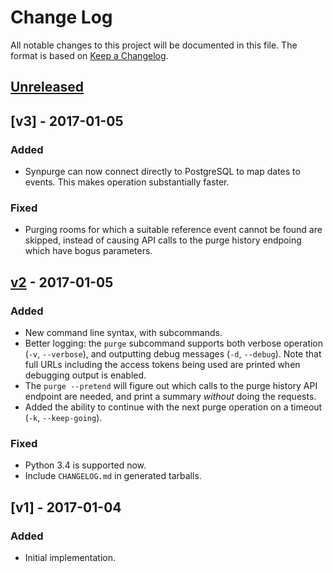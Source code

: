 # Change Log
All notable changes to this project will be documented in this file.
The format is based on [Keep a Changelog](http://keepachangelog.com/).

## [Unreleased]

## [v3] - 2017-01-05
### Added
- Synpurge can now connect directly to PostgreSQL to map dates to events.
  This makes operation substantially faster.

### Fixed
- Purging rooms for which a suitable reference event cannot be found are
  skipped, instead of causing API calls to the purge history endpoing which
  have bogus parameters.

## [v2] - 2017-01-05
### Added
- New command line syntax, with subcommands.
- Better logging: the `purge` subcommand supports both verbose operation
  (`-v`, `--verbose`), and outputting debug messages (`-d`, `--debug`).
  Note that full URLs including the access tokens being used are printed
  when debugging output is enabled.
- The `purge --pretend` will figure out which calls to the purge history
  API endpoint are needed, and print a summary *without* doing the requests.
- Added the ability to continue with the next purge operation on a timeout
  (`-k`, `--keep-going`).

### Fixed
- Python 3.4 is supported now.
- Include `CHANGELOG.md` in generated tarballs.

## [v1] - 2017-01-04
### Added
- Initial implementation.

[Unreleased]: https://github.com/aperezdc/synpurge/compare/v2...HEAD
[v2]: https://github.com/aperezdc/synpurge/compare/v1...v2

